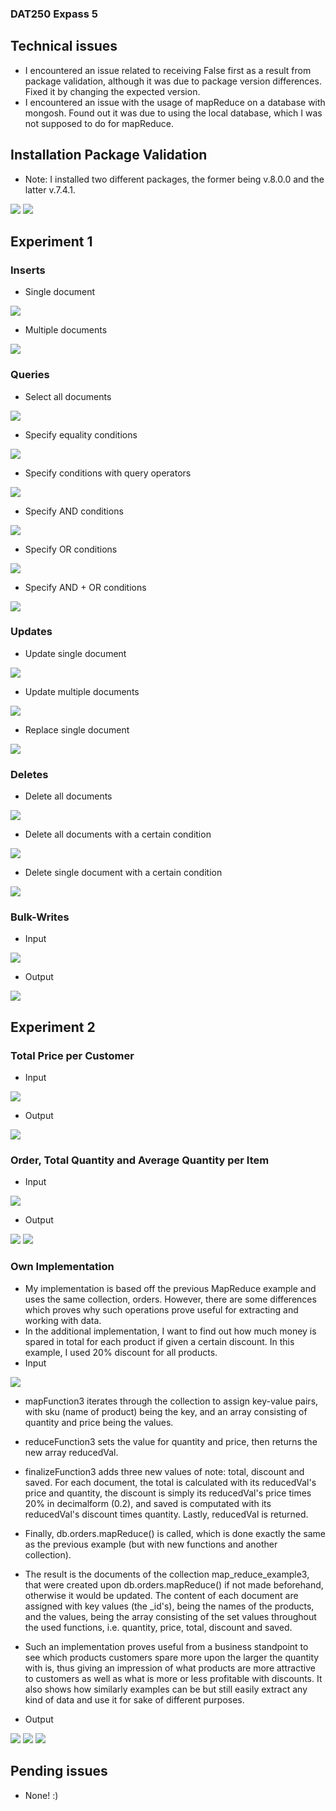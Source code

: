 ### DAT250 Expass 5

## Technical issues
- I encountered an issue related to receiving False first as a result from package validation, although it was due to package version differences. Fixed it by changing the expected version.
- I encountered an issue with the usage of mapReduce on a database with mongosh. Found out it was due to using the local database, which I was not supposed to do for mapReduce.

## Installation Package Validation
- Note: I installed two different packages, the former being v.8.0.0 and the latter v.7.4.1.
<img src="/screenshot/installation_package_validation_v8.png">
<img src="/screenshot/installation_package_validation_v7.png">

## Experiment 1

### Inserts
- Single document
<img src="/screenshot/insert_one.png">

- Multiple documents
<img src="/screenshot/insert_multiple.png">

### Queries
- Select all documents
<img src="/screenshot/find_all.png">

- Specify equality conditions
<img src="/screenshot/find_of.png">

- Specify conditions with query operators
<img src="/screenshot/find_of_multiple.png">

- Specify AND conditions
<img src="/screenshot/and.png">

- Specify OR conditions
<img src="/screenshot/or.png">

- Specify AND + OR conditions
<img src="/screenshot/and_or.png">

### Updates
- Update single document
<img src="/screenshot/update_single_doc.png">

- Update multiple documents
<img src="/screenshot/update_multiple_docs.png">

- Replace single document
<img src="/screenshot/replace_doc.png">

### Deletes
- Delete all documents
<img src="/screenshot/del_docs.png">

- Delete all documents with a certain condition
<img src="/screenshot/del_spec_docs.png">

- Delete single document with a certain condition 
<img src="/screenshot/del_spec_doc.png">

### Bulk-Writes
- Input
<img src="/screenshot/bulkWrite_input.png">

- Output
<img src="/screenshot/bulkWrite_output.png">

## Experiment 2

### Total Price per Customer
- Input
<img src="/screenshot/mapReduce1.png">

- Output
<img src="/screenshot/mapReduceProof1.png">

### Order, Total Quantity and Average Quantity per Item
- Input
<img src="/screenshot/mapReduce2.png">

- Output
<img src="/screenshot/mapReduceProof2_1.png">
<img src="/screenshot/mapReduceProof2_2.png">

### Own Implementation
- My implementation is based off the previous MapReduce example and uses the same collection, orders. However, there are some differences which proves why such operations prove useful for extracting and working with data.
- In the additional implementation, I want to find out how much money is spared in total for each product if given a certain discount. In this example, I used 20% discount for all products. 
- Input
<img src="/screenshot/mapReduce3.png">

- mapFunction3 iterates through the collection to assign key-value pairs, with sku (name of product) being the key, and an array consisting of quantity and price being the values.
- reduceFunction3 sets the value for quantity and price, then returns the new array reducedVal.
- finalizeFunction3 adds three new values of note: total, discount and saved. For each document, the total is calculated with its reducedVal's price and quantity, the discount is simply its reducedVal's price times 20% in decimalform (0.2), and saved is computated with its reducedVal's discount times quantity. Lastly, reducedVal is returned.
- Finally, db.orders.mapReduce() is called, which is done exactly the same as the previous example (but with new functions and another collection).
- The result is the documents of the collection map_reduce_example3, that were created upon db.orders.mapReduce() if not made beforehand, otherwise it would be updated. The content of each document are assigned with key values (the _id's), being the names of the products, and the values, being the array consisting of the set values throughout the used functions, i.e. quantity, price, total, discount and saved.
- Such an implementation proves useful from a business standpoint to see which products customers spare more upon the larger the quantity with is, thus giving an impression of what products are more attractive to customers as well as what is more or less profitable with discounts. It also shows how similarly examples can be but still easily extract any kind of data and use it for sake of different purposes.

- Output
<img src="/screenshot/mapReduceProof3_1.png">
<img src="/screenshot/mapReduceProof3_2.png">
<img src="/screenshot/mapReduceProof3_3.png">

## Pending issues
- None! :)
